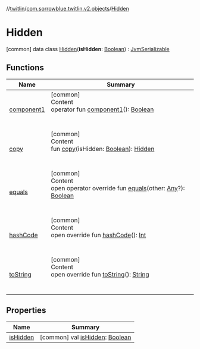 //[twitlin](../../index.md)/[com.sorrowblue.twitlin.v2.objects](../index.md)/[Hidden](index.md)



# Hidden  
 [common] data class [Hidden](index.md)(**isHidden**: [Boolean](https://kotlinlang.org/api/latest/jvm/stdlib/kotlin/-boolean/index.html)) : [JvmSerializable](../../com.sorrowblue.twitlin.annotation/-jvm-serializable/index.md)   


## Functions  
  
|  Name|  Summary| 
|---|---|
| <a name="com.sorrowblue.twitlin.v2.objects/Hidden/component1/#/PointingToDeclaration/"></a>[component1](component1.md)| <a name="com.sorrowblue.twitlin.v2.objects/Hidden/component1/#/PointingToDeclaration/"></a>[common]  <br>Content  <br>operator fun [component1](component1.md)(): [Boolean](https://kotlinlang.org/api/latest/jvm/stdlib/kotlin/-boolean/index.html)  <br><br><br>
| <a name="com.sorrowblue.twitlin.v2.objects/Hidden/copy/#kotlin.Boolean/PointingToDeclaration/"></a>[copy](copy.md)| <a name="com.sorrowblue.twitlin.v2.objects/Hidden/copy/#kotlin.Boolean/PointingToDeclaration/"></a>[common]  <br>Content  <br>fun [copy](copy.md)(isHidden: [Boolean](https://kotlinlang.org/api/latest/jvm/stdlib/kotlin/-boolean/index.html)): [Hidden](index.md)  <br><br><br>
| <a name="kotlin/Any/equals/#kotlin.Any?/PointingToDeclaration/"></a>[equals](../../com.sorrowblue.twitlin.v2.users/-users-api/-expansion/-companion/index.md#%5Bkotlin%2FAny%2Fequals%2F%23kotlin.Any%3F%2FPointingToDeclaration%2F%5D%2FFunctions%2F1930806739)| <a name="kotlin/Any/equals/#kotlin.Any?/PointingToDeclaration/"></a>[common]  <br>Content  <br>open operator override fun [equals](../../com.sorrowblue.twitlin.v2.users/-users-api/-expansion/-companion/index.md#%5Bkotlin%2FAny%2Fequals%2F%23kotlin.Any%3F%2FPointingToDeclaration%2F%5D%2FFunctions%2F1930806739)(other: [Any](https://kotlinlang.org/api/latest/jvm/stdlib/kotlin/-any/index.html)?): [Boolean](https://kotlinlang.org/api/latest/jvm/stdlib/kotlin/-boolean/index.html)  <br><br><br>
| <a name="kotlin/Any/hashCode/#/PointingToDeclaration/"></a>[hashCode](../../com.sorrowblue.twitlin.v2.users/-users-api/-expansion/-companion/index.md#%5Bkotlin%2FAny%2FhashCode%2F%23%2FPointingToDeclaration%2F%5D%2FFunctions%2F1930806739)| <a name="kotlin/Any/hashCode/#/PointingToDeclaration/"></a>[common]  <br>Content  <br>open override fun [hashCode](../../com.sorrowblue.twitlin.v2.users/-users-api/-expansion/-companion/index.md#%5Bkotlin%2FAny%2FhashCode%2F%23%2FPointingToDeclaration%2F%5D%2FFunctions%2F1930806739)(): [Int](https://kotlinlang.org/api/latest/jvm/stdlib/kotlin/-int/index.html)  <br><br><br>
| <a name="kotlin/Any/toString/#/PointingToDeclaration/"></a>[toString](../../com.sorrowblue.twitlin.v2.users/-users-api/-expansion/-companion/index.md#%5Bkotlin%2FAny%2FtoString%2F%23%2FPointingToDeclaration%2F%5D%2FFunctions%2F1930806739)| <a name="kotlin/Any/toString/#/PointingToDeclaration/"></a>[common]  <br>Content  <br>open override fun [toString](../../com.sorrowblue.twitlin.v2.users/-users-api/-expansion/-companion/index.md#%5Bkotlin%2FAny%2FtoString%2F%23%2FPointingToDeclaration%2F%5D%2FFunctions%2F1930806739)(): [String](https://kotlinlang.org/api/latest/jvm/stdlib/kotlin/-string/index.html)  <br><br><br>


## Properties  
  
|  Name|  Summary| 
|---|---|
| <a name="com.sorrowblue.twitlin.v2.objects/Hidden/isHidden/#/PointingToDeclaration/"></a>[isHidden](is-hidden.md)| <a name="com.sorrowblue.twitlin.v2.objects/Hidden/isHidden/#/PointingToDeclaration/"></a> [common] val [isHidden](is-hidden.md): [Boolean](https://kotlinlang.org/api/latest/jvm/stdlib/kotlin/-boolean/index.html)   <br>

